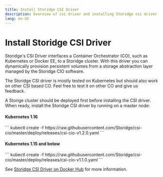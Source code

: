 ```yaml
---
title: Install Storidge CSI Driver
description: Overview of csi driver and installing Storidge csi driver for Kubernetes
lang: en-US
---
```


# Install Storidge CSI Driver

Storidge's CSI Driver interfaces a Container Orchestrator (CO), such as Kubernetes or Docker EE, to a Storidge cluster. With this driver you can dynamically provision persistent volumes from a storage abstraction layer managed by the Storidge CIO software.

The Storidge CSI driver is mostly tested on Kubernetes but should also work on other CSI based CO. Feel free to test it on other CO and give us feedback.

A Storige cluster should be deployed first before installing the CSI driver. When ready, install the Storidge CSI driver by running on a master node:

<h4>Kubernetes 1.16</h4>
```
kubectl create -f https://raw.githubusercontent.com/Storidge/csi-cio/master/deploy/releases/csi-cio-v1.2.0.yaml
```

<h4>Kubernetes 1.15 and below</h4>
```
kubectl create -f https://raw.githubusercontent.com/Storidge/csi-cio/master/deploy/releases/csi-cio-v1.1.0.yaml
```

See [Storidge CSI Driver on Docker Hub](https://hub.docker.com/_/storidge-csi-driver) for more information.
